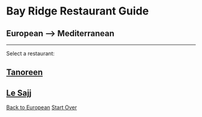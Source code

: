 # Bay Ridge Restaurant Guide
## European --> Mediterranean
---
Select a restaurant:
## [Tanoreen](https://tanoreen.com/)
## [Le Sajj](https://lesajj.com/)
[Back to European](European)
[Start Over](../home.md)
